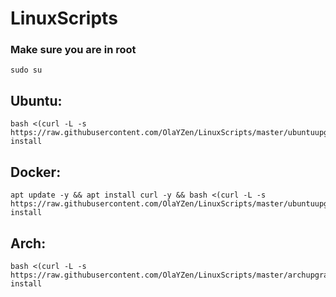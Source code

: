 # LinuxScripts

### Make sure you are in root
```
sudo su
```

## Ubuntu:
```
bash <(curl -L -s https://raw.githubusercontent.com/OlaYZen/LinuxScripts/master/ubuntuupgrade.sh) install
```

## Docker:
```
apt update -y && apt install curl -y && bash <(curl -L -s https://raw.githubusercontent.com/OlaYZen/LinuxScripts/master/ubuntuupgrade.sh) install
```


## Arch:

```
bash <(curl -L -s https://raw.githubusercontent.com/OlaYZen/LinuxScripts/master/archupgrade.sh) install
```
